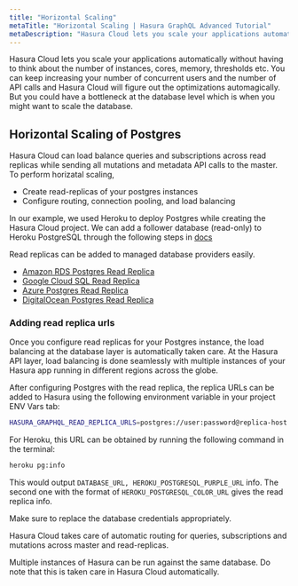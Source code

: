 ```yaml
---
title: "Horizontal Scaling"
metaTitle: "Horizontal Scaling | Hasura GraphQL Advanced Tutorial"
metaDescription: "Hasura Cloud lets you scale your applications automatically without having to think about the number of instances, cores, memory, thresholds etc."
---
```


Hasura Cloud lets you scale your applications automatically without having to think about the number of instances, cores, memory, thresholds etc. You can keep increasing your number of concurrent users and the number of API calls and Hasura Cloud will figure out the optimizations automagically. But you could have a bottleneck at the database level which is when you might want to scale the database.

## Horizontal Scaling of Postgres

Hasura Cloud can load balance queries and subscriptions across read replicas while sending all mutations and metadata API calls to the master. To perform horizatal scaling,

- Create read-replicas of your postgres instances
- Configure routing, connection pooling, and load balancing

In our example, we used Heroku to deploy Postgres while creating the Hasura Cloud project. We can add a follower database (read-only) to Heroku PostgreSQL through the following steps in [docs](https://devcenter.heroku.com/articles/heroku-postgres-follower-databases)

Read replicas can be added to managed database providers easily.

- [Amazon RDS Postgres Read Replica](https://docs.aws.amazon.com/AmazonRDS/latest/UserGuide/USER_PostgreSQL.Replication.ReadReplicas.html)
- [Google Cloud SQL Read Replica](https://cloud.google.com/sql/docs/postgres/replication/create-replica)
- [Azure Postgres Read Replica](https://docs.microsoft.com/en-us/azure/postgresql/howto-read-replicas-portal)
- [DigitalOcean Postgres Read Replica](https://www.digitalocean.com/docs/databases/postgresql/how-to/add-read-only-nodes/)

### Adding read replica urls

Once you configure read replicas for your Postgres instance, the load balancing at the database layer is automatically taken care. At the Hasura API layer, load balancing is done seamlessly with multiple instances of your Hasura app running in different regions across the globe.

After configuring Postgres with the read replica, the replica URLs can be added to Hasura using the following environment variable in your project ENV Vars tab:

```bash
HASURA_GRAPHQL_READ_REPLICA_URLS=postgres://user:password@replica-host:5432/db
```

For Heroku, this URL can be obtained by running the following command in the terminal:

```bash
heroku pg:info
```

This would output `DATABASE_URL, HEROKU_POSTGRESQL_PURPLE_URL` info. The second one with the format of `HEROKU_POSTGRESQL_COLOR_URL` gives the read replica info.

Make sure to replace the database credentials appropriately.

Hasura Cloud takes care of automatic routing for queries, subscriptions and mutations across master and read-replicas.

Multiple instances of Hasura can be run against the same database. Do note that this is taken care in Hasura Cloud automatically.
